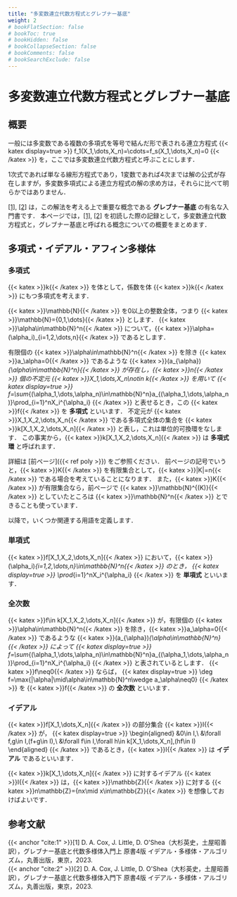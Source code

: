 ```yaml
---
title: "多変数連立代数方程式とグレブナー基底"
weight: 2
# bookFlatSection: false
# bookToc: true
# bookHidden: false
# bookCollapseSection: false
# bookComments: false
# bookSearchExclude: false
---
```


# 多変数連立代数方程式とグレブナー基底

## 概要

一般には多変数である複数の多項式を等号で結んだ形で表される連立方程式
{{< katex display=true >}}
  f_1(X_1,\dots,X_n)=\cdots=f_s(X_1,\dots,X_n)=0
{{< /katex >}}
を，ここでは多変数連立代数方程式と呼ぶことにします．

1次式であれば単なる線形方程式であり，1変数であれば4次までは解の公式が存在しますが，多変数多項式による連立方程式の解の求め方は，それらに比べて明らかではありません．

[[1]](cite:1), [[2]](cite:2) は，この解法を考える上で重要な概念である **グレブナー基底** の有名な入門書です．
本ページでは，[[1]](cite:1), [[2]](cite:2) を初読した際の記録として，多変数連立代数方程式と，グレブナー基底と呼ばれる概念についての概要をまとめます．


## 多項式・イデアル・アフィン多様体

### 多項式

{{< katex >}}k{{< /katex >}} を体として，係数を体 {{< katex >}}k{{< /katex >}} にもつ多項式を考えます．

{{< katex >}}\mathbb{N}{{< /katex >}} を0以上の整数全体，つまり {{< katex >}}\mathbb{N}=\{0,1,\dots\}{{< /katex >}} とします．
{{< katex >}}\alpha\in\mathbb{N}^n{{< /katex >}} について，{{< katex >}}\alpha=(\alpha_i)_{i=1,2,\dots,n}{{< /katex >}} であるとします．

有限個の {{< katex >}}\alpha\in\mathbb{N}^n{{< /katex >}} を除き {{< katex >}}a_\alpha=0{{< /katex >}} であるような {{< katex >}}(a_{\alpha})_{\alpha\in\mathbb{N}^n}{{< /katex >}} が存在し，{{< katex >}}n{{< /katex >}} 個の不定元 {{< katex >}}X_1,\dots,X_n\notin k{{< /katex >}} を用いて
{{< katex display=true >}}
  f=\sum_{(\alpha_1,\dots,\alpha_n)\in\mathbb{N}^n}a_{(\alpha_1,\dots,\alpha_n)}\prod_{i=1}^nX_i^{\alpha_i}
{{< /katex >}}
と表せるとき，この {{< katex >}}f{{< /katex >}} を **多項式** といいます．
不定元が {{< katex >}}X_1,X_2,\dots,X_n{{< /katex >}} である多項式全体の集合を {{< katex >}}k[X_1,X_2,\dots,X_n]{{< /katex >}} と表し，これは単位的可換環をなします．
この事実から，{{< katex >}}k[X_1,X_2,\dots,X_n]{{< /katex >}} は **多項式環** と呼ばれます．

詳細は [前ページ]({{< ref poly >}}) をご参照ください．
前ページの記号でいうと，{{< katex >}}K{{< /katex >}} を有限集合として，{{< katex >}}|K|=n{{< /katex >}} である場合を考えていることになります．
また，{{< katex >}}K{{< /katex >}} が有限集合なら，前ページで {{< katex >}}\mathbb{N}^{(K)}{{< /katex >}} としていたところは {{< katex >}}\mathbb{N}^n{{< /katex >}} とできることも使っています．

以降で，いくつか関連する用語を定義します．

### 単項式

{{< katex >}}f[X_1,X_2,\dots,X_n]{{< /katex >}} において，{{< katex >}}(\alpha_i)_{i=1,2,\dots,n}\in\mathbb{N}^n{{< /katex >}} のとき，
{{< katex display=true >}}
  \prod_{i=1}^nX_i^{\alpha_i}
{{< /katex >}}
を **単項式** といいます．

### 全次数

{{< katex >}}f\in k[X_1,X_2,\dots,X_n]{{< /katex >}} が，有限個の {{< katex >}}\alpha\in\mathbb{N}^n{{< /katex >}} を除き，{{< katex >}}a_\alpha=0{{< /katex >}} であるような {{< katex >}}(a_{\alpha})_{\alpha\in\mathbb{N}^n}{{< /katex >}} によって
{{< katex display=true >}}
  f=\sum_{(\alpha_1,\dots,\alpha_n)\in\mathbb{N}^n}a_{(\alpha_1,\dots,\alpha_n)}\prod_{i=1}^nX_i^{\alpha_i}
{{< /katex >}}
と表されているとします．
{{< katex >}}f\neq0{{< /katex >}} ならば，
{{< katex display=true >}}
  \deg f=\max\{|\alpha|\mid\alpha\in\mathbb{N}^n\wedge a_\alpha\neq0\}
{{< /katex >}}
を {{< katex >}}f{{< /katex >}} の **全次数** といいます．

### イデアル

{{< katex >}}f[X_1,\dots,X_n]{{< /katex >}} の部分集合 {{< katex >}}I{{< /katex >}} が，
{{< katex display=true >}}
\begin{aligned}
  &0\in I,\\
  &\forall f,g\in I\,(f+g\in I),\\
  &\forall f\in I\,\forall h\in k[X_1,\dots,X_n]\,(hf\in I)
\end{aligned}
{{< /katex >}}
であるとき，{{< katex >}}I{{< /katex >}} は **イデアル** であるといいます．

{{< katex >}}k[X_1,\dots,X_n]{{< /katex >}} に対するイデアル {{< katex >}}I{{< /katex >}} は，{{< katex >}}\mathbb{Z}{{< /katex >}} に対する {{< katex >}}n\mathbb{Z}=\{nx\mid x\in\mathbb{Z}\}{{< /katex >}} を想像しておけばよいです．

## 参考文献


{{< anchor "cite:1" >}}[1] 	D. A. Cox, J. Little, D. O'Shea（大杉英史，土屋昭善訳），グレブナー基底と代数多様体入門上 原書4版 イデアル・多様体・アルゴリズム，丸善出版，東京，2023.    
{{< anchor "cite:2" >}}[2] 	D. A. Cox, J. Little, D. O'Shea（大杉英史，土屋昭善訳），グレブナー基底と代数多様体入門下 原書4版 イデアル・多様体・アルゴリズム，丸善出版，東京，2023.
